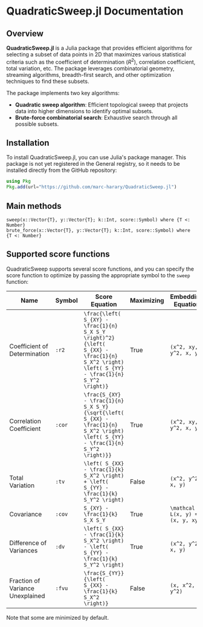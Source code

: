# QuadraticSweep.jl Documentation

## Overview

**QuadraticSweep.jl** is a Julia package that provides efficient algorithms for selecting a subset of data points in 2D that maximizes various statistical criteria such as the coefficient of determination ($R^2$), correlation coefficient, total variation, etc. The package leverages combinatorial geometry, streaming algorithms, breadth-first search, and other optimization techniques to find these subsets.

The package implements two key algorithms:
- **Quadratic sweep algorithm**: Efficient topological sweep that projects data into higher dimensions to identify optimal subsets.
- **Brute-force combinatorial search**: Exhaustive search through all possible subsets.

## Installation

To install QuadraticSweep.jl, you can use Julia's package manager. This package is not yet registered in the General registry, so it needs to be installed directly from the GitHub repository:

```julia
using Pkg
Pkg.add(url="https://github.com/marc-harary/QuadraticSweep.jl")
```

## Main methods
```@docs
sweep(x::Vector{T}, y::Vector{T}; k::Int, score::Symbol) where {T <: Number}
brute_force(x::Vector{T}, y::Vector{T}; k::Int, score::Symbol) where {T <: Number}
```

## Supported score functions
QuadraticSweep supports several score functions, and you can specify the score function to optimize by passing the appropriate symbol to the `sweep` function:

| Name                            | Symbol | Score Equation                                                                                                                                      | Maximizing | Embedding Equation                                       |
|----------------------------------|--------|-----------------------------------------------------------------------------------------------------------------------------------------------------|------------|----------------------------------------------------------|
| Coefficient of Determination     | `:r2`  | ``\frac{\left( S_{XY} - \frac{1}{n} S_X S_Y \right)^2}{\left( S_{XX} - \frac{1}{n} S_X^2 \right) \left( S_{YY} - \frac{1}{n} S_Y^2 \right)}``  | True       | ``(x^2, xy, y^2, x, y)``               |
| Correlation Coefficient          | `:cor` | ``\frac{S_{XY} - \frac{1}{n} S_X S_Y}{\sqrt{\left( S_{XX} - \frac{1}{n} S_X^2 \right) \left( S_{YY} - \frac{1}{n} S_Y^2 \right)}}``             | True       | ``(x^2, xy, y^2, x, y)``               |
| Total Variation                  | `:tv`  | ``\left( S_{XX} - \frac{1}{k} S_X^2 \right) + \left( S_{YY} - \frac{1}{k} S_Y^2 \right)``                                                      | False      | ``(x^2, y^2, x, y)``                   |
| Covariance                       | `:cov` | ``S_{XY} - \frac{1}{k} S_X S_Y``                                                                                                 | True       | ``\mathcal L(x, y) = (x, y, xy)``                         |
| Difference of Variances          | `:dv`  | ``\left( S_{XX} - \frac{1}{k} S_X^2 \right) - \left( S_{YY} - \frac{1}{k} S_Y^2 \right)``                                                      | True       | ``(x^2, y^2, x, y)``                   |
| Fraction of Variance Unexplained | `:fvu` | ``\frac{S_{YY}}{\left( S_{XX} - \frac{1}{k} S_X^2 \right)}``                                                                                  | False      | ``(x, x^2, y^2)``                      |

Note that some are minimized by default. 
